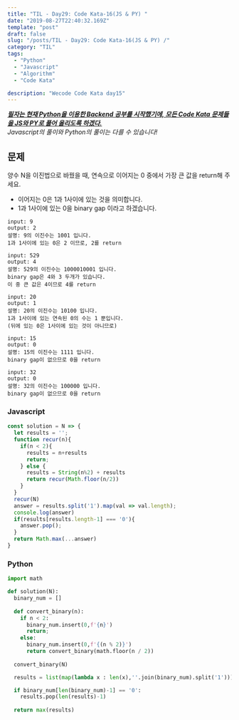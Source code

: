 ```yaml
---
title: "TIL - Day29: Code Kata-16(JS & PY) "
date: "2019-08-27T22:40:32.169Z"
template: "post"
draft: false
slug: "/posts/TIL - Day29: Code Kata-16(JS & PY) /"
category: "TIL"
tags:
  - "Python"
  - "Javascript"
  - "Algorithm"
  - "Code Kata"

description: "Wecode Code Kata day15"
---
```


_**<u>필자는 현재 Python을 이용한 Backend 공부를 시작했기에, 모든 Code Kata 문제들을 JS와 PY로 풀어 올리도록 하겠다.</u>**_</br>
_Javascript의 풀이와 Python의 풀이는 다를 수 있습니다!_

## 문제

양수 N을 이진법으로 바꿨을 때, 연속으로 이어지는 0 중에서 가장 큰 값을 return해 주세요.

- 이어지는 0은 1과 1사이에 있는 것을 의미합니다.
- 1과 1사이에 있는 0을 binary gap 이라고 하겠습니다.

```
input: 9
output: 2
설명: 9의 이진수는 1001 입니다.
1과 1사이에 있는 0은 2 이므로, 2를 return

input: 529
output: 4
설명: 529의 이진수는 1000010001 입니다.
binary gap은 4와 3 두개가 있습니다.
이 중 큰 값은 4이므로 4를 return

input: 20
output: 1
설명: 20의 이진수는 10100 입니다.
1과 1사이에 있는 연속된 0의 수는 1 뿐입니다.
(뒤에 있는 0은 1사이에 있는 것이 아니므로)

input: 15
output: 0
설명: 15의 이진수는 1111 입니다.
binary gap이 없으므로 0을 return

input: 32
output: 0
설명: 32의 이진수는 100000 입니다.
binary gap이 없으므로 0을 return
```

### Javascript

```Javascript
const solution = N => {
  let results = '';
  function recur(n){
    if(n < 2){
      results = n+results
      return;
    } else {
      results = String(n%2) + results
      return recur(Math.floor(n/2))
    }
  }
  recur(N)
  answer = results.split('1').map(val => val.length);
  console.log(answer)
  if(results[results.length-1] === '0'){
    answer.pop();
  }
  return Math.max(...answer)
}
```

### Python

```Python
import math

def solution(N):
  binary_num = []
  
  def convert_binary(n):
    if n < 2:
      binary_num.insert(0,f'{n}')
      return;
    else:
      binary_num.insert(0,f'{(n % 2)}')
      return convert_binary(math.floor(n / 2))
  
  convert_binary(N)

  results = list(map(lambda x : len(x),''.join(binary_num).split('1')))

  if binary_num[len(binary_num)-1] == '0':
    results.pop(len(results)-1)
  
  return max(results)
```
